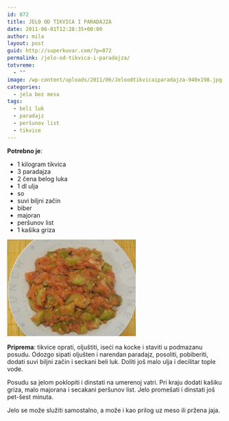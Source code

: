 ```yaml
---
id: 872
title: JELO OD TIKVICA I PARADAJZA
date: 2011-06-01T12:28:35+00:00
author: mila
layout: post
guid: http://superkuvar.com/?p=872
permalink: /jelo-od-tikvica-i-paradajza/
totvreme:
  - ""
image: /wp-content/uploads/2011/06/Jeloodtikvicaiparadajza-940x198.jpg
categories:
  - jela bez mesa
tags:
  - beli luk
  - paradajz
  - peršunov list
  - tikvice
---
```

**Potrebno je**:

  * 1 kilogram tikvica
  * 3 paradajza
  * 2 čena belog luka
  * 1 dl ulja
  * so
  * suvi biljni začin
  * biber
  * majoran
  * peršunov list
  * 1 kašika griza

<img class="alignnone size-medium wp-image-3467" title="Jeloodtikvicaiparadajza" src="/wp-content/uploads/2011/06/Jeloodtikvicaiparadajza-1024x768.jpg" alt="" width="300" height="225" /> 

**Priprema**: tikvice oprati, oljuštiti, iseći na kocke i staviti u podmazanu posudu. Odozgo sipati oljušten i narendan paradajz, posoliti, pobiberiti, dodati suvi biljni začin i seckani beli luk. Doliti još malo ulja i decilitar tople vode.

Posudu sa jelom poklopiti i dinstati na umerenoj vatri. Pri kraju dodati kašiku griza, malo majorana i secakani peršunov list. Jelo promešati i dinstati još pet-šest minuta.

Jelo se može služiti samostalno, a može i kao prilog uz meso ili pržena jaja.
